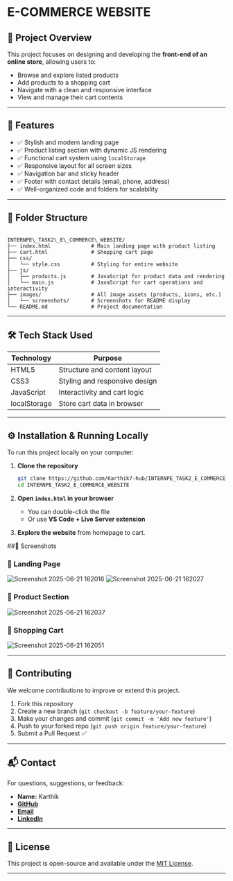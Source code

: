 # E-COMMERCE WEBSITE


## 📍 Project Overview

This project focuses on designing and developing the **front-end of an online store**, allowing users to:

- Browse and explore listed products
- Add products to a shopping cart
- Navigate with a clean and responsive interface
- View and manage their cart contents

---

## 🎯 Features

- ✅ Stylish and modern landing page
- ✅ Product listing section with dynamic JS rendering
- ✅ Functional cart system using `localStorage`
- ✅ Responsive layout for all screen sizes
- ✅ Navigation bar and sticky header
- ✅ Footer with contact details (email, phone, address)
- ✅ Well-organized code and folders for scalability

---

## 📁 Folder Structure

```

INTERNPE\_TASK2\_E\_COMMERCE\_WEBSITE/
├── index.html             # Main landing page with product listing
├── cart.html              # Shopping cart page
├── css/
│   └── style.css          # Styling for entire website
├── js/
│   ├── products.js        # JavaScript for product data and rendering
│   └── main.js            # JavaScript for cart operations and interactivity
├── images/                # All image assets (products, icons, etc.)
│   └── screenshots/       # Screenshots for README display
└── README.md              # Project documentation

````

---

## 🛠️ Tech Stack Used

| Technology  | Purpose                      |
|-------------|-------------------------------|
| HTML5       | Structure and content layout  |
| CSS3        | Styling and responsive design |
| JavaScript  | Interactivity and cart logic  |
| localStorage| Store cart data in browser    |

---

## ⚙️ Installation & Running Locally

To run this project locally on your computer:

1. **Clone the repository**
   ```bash
   git clone https://github.com/Karthik7-hub/INTERNPE_TASK2_E_COMMERCE_WEBSITE.git
   cd INTERNPE_TASK2_E_COMMERCE_WEBSITE
   ````

2. **Open `index.html` in your browser**

   * You can double-click the file
   * Or use **VS Code + Live Server extension**

3. **Explore the website** from homepage to cart.

##📸 Screenshots

### 🔹 Landing Page

![Screenshot 2025-06-21 162016](https://github.com/user-attachments/assets/537683cf-8ee9-4d32-b985-a144fad84f0e)
![Screenshot 2025-06-21 162027](https://github.com/user-attachments/assets/cdf2394c-f540-4de0-9490-38072675a4ff)

### 🔹 Product Section

![Screenshot 2025-06-21 162037](https://github.com/user-attachments/assets/7169817f-0c95-43be-98f9-7f5a3aa71b41)

### 🔹 Shopping Cart

![Screenshot 2025-06-21 162051](https://github.com/user-attachments/assets/21a48829-eac9-4141-bc0c-96a29caf745c)


---

## 🤝 Contributing

We welcome contributions to improve or extend this project.

1. Fork this repository
2. Create a new branch (`git checkout -b feature/your-feature`)
3. Make your changes and commit (`git commit -m 'Add new feature'`)
4. Push to your forked repo (`git push origin feature/your-feature`)
5. Submit a Pull Request ✅

---

## 📬 Contact

For questions, suggestions, or feedback:

* **Name:** Karthik
* [**GitHub**](https://github.com/Karthik7-hub)
* [**Email**](mailto:vkarthik4321@gmail.com.com)
* [**LinkedIn**](https://www.linkedin.com/in/vana-karthik-36aa25290/)

---

## 📝 License

This project is open-source and available under the [MIT License](LICENSE).

---
